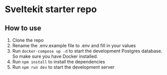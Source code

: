 # Sveltekit starter repo
## How to use

1. Clone the repo
2. Rename the .env.example file to .env and fill in your values
3. Run `docker-compose up -d` to start the development Postgres database. So make sure you have Docker installed.
4. Run `npm install` to install the dependencies
5. Run `npm run dev` to start the development server